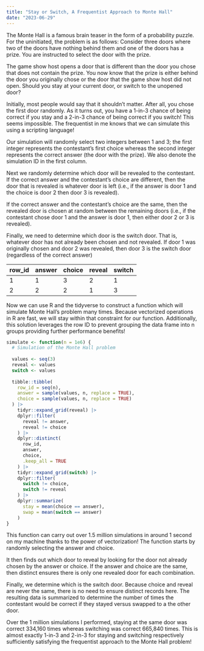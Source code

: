 ```yaml
---
title: "Stay or Switch, A Frequentist Approach to Monte Hall"
date: "2023-06-29"
---
```


The Monte Hall is a famous brain teaser in the form of a probability puzzle.
For the uninitiated, the problem is as follows: Consider three doors where
two of the doors have nothing behind them and one of the doors has a prize.
You are instructed to select the door with the prize.

The game show host opens a door that is different than the door you chose
that does not contain the prize. You now know that the prize is either behind
the door you originally chose or the door that the game show host did not open.
Should you stay at your current door, or switch to the unopened door?

Initially, most people would say that it shouldn’t matter. After all, you chose
the first door randomly. As it turns out, you have a 1-in-3 chance of being correct
if you stay and a 2-in-3 chance of being correct if you switch! This seems 
impossible. The frequentist in me knows that we can simulate this using a scripting
language!

Our simulation will randomly select two integers between 1 and 3; the first
integer represents the contestant’s first choice whereas the second integer
represents the correct answer (the door with the prize). We also denote the simulation
ID in the first column.

Next we randomly determine which door will be revealed to the contestant. If the
correct answer and the contestant’s choice are different, then the door that is
revealed is whatever door is left (i.e., if the answer is door 1 and the choice is
door 2 then door 3 is revealed).

If the correct answer and the contestant’s choice are the same, then the revealed
door is chosen at random between the remaining doors (i.e., if the contestant chose
door 1 and the answer is door 1, then either door 2 or 3 is revealed).

Finally, we need to determine which door is the switch door. That is, whatever door
has not already been chosen and not revealed. If door 1 was originally chosen and
door 2 was revealed, then door 3 is the switch door (regardless of the correct answer)

| row_id | answer | choice | reveal | switch |
| - | - | - | - | - |
| 1 | 1 | 3 | 2 | 1 | 
| 2 | 2 | 2 | 1 | 3 | 

Now we can use R and the tidyverse to construct a function which will simulate
Monte Hall’s problem many times. Because vectorized operations in R are fast,
we will stay within that constraint for our function. Additionally, this solution
leverages the row ID to prevent grouping the data frame into n groups providing 
further performance benefits!

```r
simulate <- function(n = 1e6) {
  # Simulation of the Monte Hall problem
  
  values <- seq(3)
  reveal <- values
  switch <- values
  
  tibble::tibble(
    row_id = seq(n),
    answer = sample(values, n, replace = TRUE),
    choice = sample(values, n, replace = TRUE)
  ) |>
    tidyr::expand_grid(reveal) |>
    dplyr::filter(
      reveal != answer,
      reveal != choice
    ) |>
    dplyr::distinct(
      row_id,
      answer,
      choice,
      .keep_all = TRUE
    ) |>
    tidyr::expand_grid(switch) |>
    dplyr::filter(
      switch != choice,
      switch != reveal
    ) |>
    dplyr::summarize(
      stay = mean(choice == answer),
      swap = mean(switch == answer)
    )
}
```

This function can carry out over 1.5 million simulations in around
1 second on my machine thanks to the power of vectorization! The function
starts by randomly selecting the answer and choice.

It then finds out which door to reveal by looking for the door not already
chosen by the answer or choice. If the answer and choice are the same,
then distinct ensures there is only one revealed door for each combination.

Finally, we determine which is the switch door. Because choice and reveal
are never the same, there is no need to ensure distinct records here. The
resulting data is summarized to determine the number of times the contestant
would be correct if they stayed versus swapped to a the other door.

Over the 1 million simulations I performed, staying at the same door was
correct 334,160 times whereas switching was correct 665,840 times. This is
almost exactly 1-in-3 and 2-in-3 for staying and switching respectively
sufficiently satisfying the frequentist approach to the Monte Hall problem!
